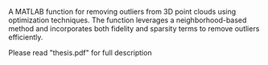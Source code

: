 A MATLAB function for removing outliers from 3D point clouds using optimization techniques. The function leverages a neighborhood-based method and incorporates both fidelity and sparsity terms to remove outliers efficiently.

Please read "thesis.pdf" for full description

